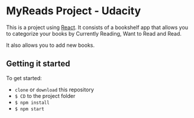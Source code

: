 # MyReads Project - Udacity

This is a project using [React](https://reactjs.org/).
It consists of a bookshelf app that allows you to categorize your books by Currently Reading, Want to Read and Read.

It also allows you to add new books.

## Getting it started

To get started:

* `clone` or `download` this repository
* `$ CD` to the project folder
* `$ npm install`
* `$ npm start`
